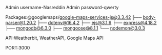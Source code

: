 Admin username-Nasreddin
Admin password-qwerty

Packages:@googlemaps/google-maps-services-js@3.3.42
├── body-parser@1.20.2
├── dotenv@16.4.2
├── ejs@3.1.9
├── express@4.18.2
├── mongodb@6.3.0
├── mongoose@8.1.1
└── nodemon@3.0.3

API:Weatherbit, WeatherAPI, Google Maps API 

PORT:3000

